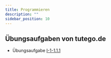 ```yaml
---
title: Programmieren
description: ""
sidebar_position: 10
---
```


## Übungsaufgaben von tutego.de
- Übungsaufgabe [I-1-1.1.1](https://tutego.de/javabuch/aufgaben/intro.html#_java_programme_portieren)

